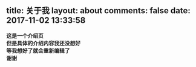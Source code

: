 title: 关于我
layout: about
comments: false
date: 2017-11-02 13:33:58
---
<b>这是一个介绍页  
<b>但是具体的介绍内容我还没想好  
等我想好了就会重新编辑了  
谢谢
